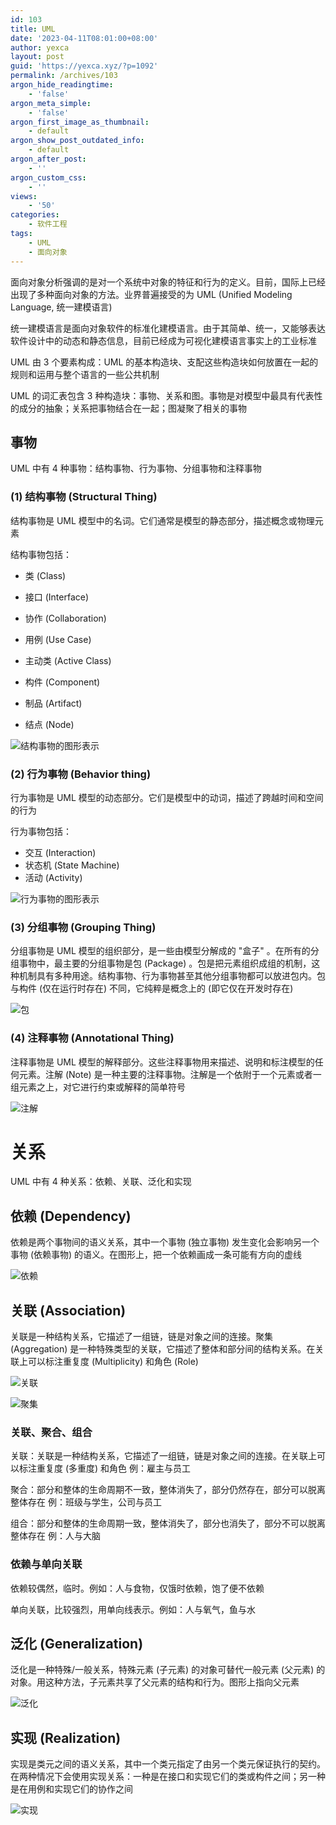 ```yaml
---
id: 103
title: UML
date: '2023-04-11T08:01:00+08:00'
author: yexca
layout: post
guid: 'https://yexca.xyz/?p=1092'
permalink: /archives/103
argon_hide_readingtime:
    - 'false'
argon_meta_simple:
    - 'false'
argon_first_image_as_thumbnail:
    - default
argon_show_post_outdated_info:
    - default
argon_after_post:
    - ''
argon_custom_css:
    - ''
views:
    - '50'
categories:
    - 软件工程
tags:
    - UML
    - 面向对象
---
```


面向对象分析强调的是对一个系统中对象的特征和行为的定义。目前，国际上已经出现了多种面向对象的方法。业界普遍接受的为 UML (Unified Modeling Language, 统一建模语言)

统一建模语言是面向对象软件的标准化建模语言。由于其简单、统一，又能够表达软件设计中的动态和静态信息，目前已经成为可视化建模语言事实上的工业标准

UML 由 3 个要素构成：UML 的基本构造块、支配这些构造块如何放置在一起的规则和运用与整个语言的一些公共机制

UML 的词汇表包含 3 种构造块：事物、关系和图。事物是对模型中最具有代表性的成分的抽象；关系把事物结合在一起；图凝聚了相关的事物

## 事物

UML 中有 4 种事物：结构事物、行为事物、分组事物和注释事物

### (1) 结构事物 (Structural Thing)

结构事物是 UML 模型中的名词。它们通常是模型的静态部分，描述概念或物理元素

结构事物包括：

* 类 (Class) 

* 接口 (Interface) 

* 协作 (Collaboration) 

* 用例 (Use Case) 

* 主动类 (Active Class) 

* 构件 (Component) 

* 制品 (Artifact) 

* 结点 (Node)

![结构事物的图形表示](https://cdn.staticaly.com/gh/yexca/image_hosting@master/2023/02-UML/结构事物的图形表示.15kyqdlsaohs.webp)

### (2) 行为事物 (Behavior thing)

行为事物是 UML 模型的动态部分。它们是模型中的动词，描述了跨越时间和空间的行为

行为事物包括：

* 交互 (Interaction)
* 状态机 (State Machine)
* 活动 (Activity)

![行为事物的图形表示](https://cdn.staticaly.com/gh/yexca/image_hosting@master/2023/02-UML/行为事物的图形表示.33mq5fcs7so0.webp)

### (3) 分组事物 (Grouping Thing)

分组事物是 UML 模型的组织部分，是一些由模型分解成的 "盒子" 。在所有的分组事物中，最主要的分组事物是包 (Package) 。包是把元素组织成组的机制，这种机制具有多种用途。结构事物、行为事物甚至其他分组事物都可以放进包内。包与构件 (仅在运行时存在) 不同，它纯粹是概念上的 (即它仅在开发时存在) 

![包](https://cdn.staticaly.com/gh/yexca/image_hosting@master/2023/02-UML/包.25ph6nyc5q5c.webp)

### (4) 注释事物 (Annotational Thing)

注释事物是 UML 模型的解释部分。这些注释事物用来描述、说明和标注模型的任何元素。注解 (Note) 是一种主要的注释事物。注解是一个依附于一个元素或者一组元素之上，对它进行约束或解释的简单符号

![注解](https://cdn.staticaly.com/gh/yexca/image_hosting@master/2023/02-UML/注解.6cnwhvoc28w0.webp)

# 关系

UML 中有 4 种关系：依赖、关联、泛化和实现

## 依赖 (Dependency)

依赖是两个事物间的语义关系，其中一个事物 (独立事物) 发生变化会影响另一个事物 (依赖事物) 的语义。在图形上，把一个依赖画成一条可能有方向的虚线

![依赖](https://cdn.staticaly.com/gh/yexca/image_hosting@master/2023/02-UML/依赖.1uge9sv4eyo0.webp)

## 关联 (Association)

关联是一种结构关系，它描述了一组链，链是对象之间的连接。聚集 (Aggregation) 是一种特殊类型的关联，它描述了整体和部分间的结构关系。在关联上可以标注重复度 (Multiplicity) 和角色 (Role)

![关联](https://cdn.staticaly.com/gh/yexca/image_hosting@master/2023/02-UML/关联.68fz0nj81880.webp)

![聚集](https://cdn.staticaly.com/gh/yexca/image_hosting@master/2023/02-UML/聚集.756l4ke9mrc0.webp)

### 关联、聚合、组合

关联：关联是一种结构关系，它描述了一组链，链是对象之间的连接。在关联上可以标注重复度 (多重度) 和角色
例：雇主与员工

聚合：部分和整体的生命周期不一致，整体消失了，部分仍然存在，部分可以脱离整体存在
例：班级与学生，公司与员工

组合：部分和整体的生命周期一致，整体消失了，部分也消失了，部分不可以脱离整体存在
例：人与大脑

### 依赖与单向关联

依赖较偶然，临时。例如：人与食物，仅饿时依赖，饱了便不依赖

单向关联，比较强烈，用单向线表示。例如：人与氧气，鱼与水

## 泛化 (Generalization)

泛化是一种特殊/一般关系，特殊元素 (子元素) 的对象可替代一般元素 (父元素) 的对象。用这种方法，子元素共享了父元素的结构和行为。图形上指向父元素

![泛化](https://cdn.staticaly.com/gh/yexca/image_hosting@master/2023/02-UML/泛化.5tl46o153kg0.webp)

## 实现 (Realization)

实现是类元之间的语义关系，其中一个类元指定了由另一个类元保证执行的契约。在两种情况下会使用实现关系：一种是在接口和实现它们的类或构件之间；另一种是在用例和实现它们的协作之间

![实现](https://cdn.staticaly.com/gh/yexca/image_hosting@master/2023/02-UML/实现.6tqm31quqps0.webp)

